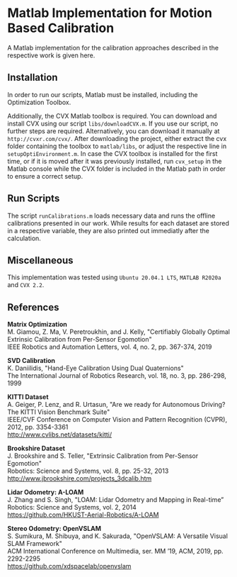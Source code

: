 # Matlab Implementation for Motion Based Calibration

A Matlab implementation for the calibration approaches described in the respective work is given here.


## Installation

In order to run our scripts, Matlab must be installed, including the Optimization Toolbox.

Additionally, the CVX Matlab toolbox is required.
You can download and install CVX using our script `libs/downloadCVX.m`.
If you use our script, no further steps are required.
Alternatively, you can download it manually at `http://cvxr.com/cvx/`.
After downloading the project, either extract the cvx folder containing the toolbox to `matlab/libs`, or adjust the respective line in `setupOptiEnvironment.m`.
In case the CVX toolbox is installed for the first time, or if it is moved after it was previously installed, run `cvx_setup` in the Matlab console while the CVX folder is included in the Matlab path in order to ensure a correct setup.


## Run Scripts

The script `runCalibrations.m` loads necessary data and runs the offline calibrations presented in our work.
While results for each dataset are stored in a respective variable, they are also printed out immediatly after the calculation.


## Miscellaneous

This implementation was tested using `Ubuntu 20.04.1 LTS`, `MATLAB R2020a` and `CVX 2.2`.


## References

**Matrix Optimization**\
M. Giamou, Z. Ma, V. Peretroukhin, and J. Kelly, "Certifiably Globally Optimal Extrinsic Calibration from Per-Sensor Egomotion"\
IEEE Robotics and Automation Letters, vol. 4, no. 2, pp. 367-374, 2019

**SVD Calibration**\
K. Daniilidis, "Hand-Eye Calibration Using Dual Quaternions"\
The International Journal of Robotics Research, vol. 18, no. 3, pp. 286-298, 1999

**KITTI Dataset**\
A. Geiger, P. Lenz, and R. Urtasun, "Are we ready for Autonomous Driving? The KITTI Vision Benchmark Suite"\
IEEE/CVF Conference on Computer Vision and Pattern Recognition (CVPR), 2012, pp. 3354-3361\
http://www.cvlibs.net/datasets/kitti/

**Brookshire Dataset**\
J. Brookshire and S. Teller, "Extrinsic Calibration from Per-Sensor Egomotion"\
Robotics: Science and Systems, vol. 8, pp. 25-32, 2013\
http://www.jbrookshire.com/projects_3dcalib.htm

**Lidar Odometry: A-LOAM**\
J. Zhang and S. Singh, "LOAM: Lidar Odometry and Mapping in Real-time”\
Robotics: Science and Systems, vol. 2, 2014\
https://github.com/HKUST-Aerial-Robotics/A-LOAM

**Stereo Odometry: OpenVSLAM**\
S. Sumikura, M. Shibuya, and K. Sakurada, "OpenVSLAM: A Versatile Visual SLAM Framework"\
ACM International Conference on Multimedia, ser. MM ’19, ACM, 2019, pp. 2292-2295\
https://github.com/xdspacelab/openvslam
